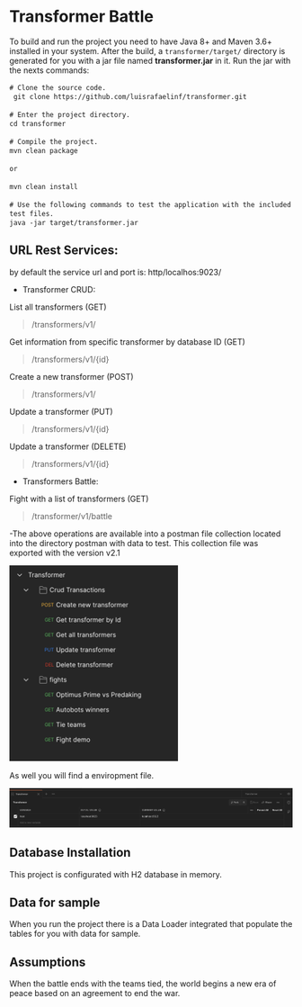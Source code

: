 # Transformer Battle

To build and run the project you need to have Java 8+ and Maven 3.6+ installed in your system. After the build, a `transformer/target/` directory is generated for you with a jar file named **transformer.jar** in it. 
Run the jar with the nexts commands:


``` shell
# Clone the source code.
 git clone https://github.com/luisrafaelinf/transformer.git

# Enter the project directory.
cd transformer

# Compile the project.
mvn clean package

or

mvn clean install

# Use the following commands to test the application with the included test files.
java -jar target/transformer.jar 

```

## URL Rest Services:

by default the service url and port is: http/localhos:9023/

- Transformer CRUD:

List all transformers (GET)
> /transformers/v1/

Get information from specific transformer by database ID (GET)
> /transformers/v1/{id}

Create a new transformer (POST)
> /transformers/v1/

Update a transformer (PUT)
> /transformers/v1/{id}

Update a transformer (DELETE)
> /transformers/v1/{id}


- Transformers Battle:

Fight with a list of transformers (GET)
> /transformer/v1/battle

-The above operations are available into a postman file collection located into the directory postman with data to test. This collection file was exported with the version v2.1

<img src="postman/postman.png" alt="collection" width="300"/>

As well you will find a enviropment file.

<img src="postman/enviropment.png" alt="collection" width="700"/>

## Database Installation

This project is configurated with H2 database in memory.

## Data for sample

When you run the project there is a Data Loader integrated that populate the tables for you with data for sample.

## Assumptions

When the battle ends with the teams tied, the world begins a new era of peace based on an agreement to end the war.
